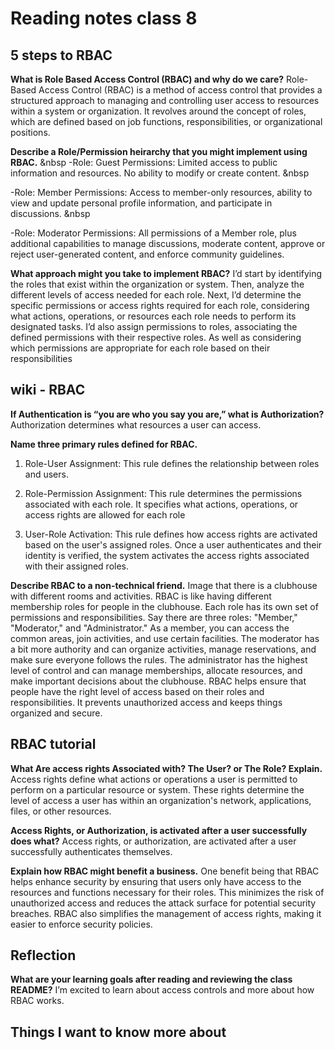 # Reading notes class 8

## 5 steps to RBAC

**What is Role Based Access Control (RBAC) and why do we care?**
Role-Based Access Control (RBAC) is a method of access control that provides a structured approach to managing and controlling user access to resources within a system or organization. It revolves around the concept of roles, which are defined based on job functions, responsibilities, or organizational positions.

**Describe a Role/Permission heirarchy that you might implement using RBAC.** &nbsp
-Role: Guest
Permissions: Limited access to public information and resources. No ability to modify or create content. &nbsp

-Role: Member
Permissions: Access to member-only resources, ability to view and update personal profile information, and participate in discussions. &nbsp

-Role: Moderator
Permissions: All permissions of a Member role, plus additional capabilities to manage discussions, moderate content, approve or reject user-generated content, and enforce community guidelines.

**What approach might you take to implement RBAC?**
I’d start by identifying the roles that exist within the organization or system. Then, analyze the different levels of access needed for each role.
Next, I’d determine the specific permissions or access rights required for each role, considering what actions, operations, or resources each role needs to perform its designated tasks.
I’d also assign permissions to roles, associating the defined permissions with their respective roles. As well as considering which permissions are appropriate for each role based on their responsibilities

## wiki - RBAC

**If Authentication is “you are who you say you are,” what is Authorization?**
Authorization determines what resources a user can access.

**Name three primary rules defined for RBAC.**

1. Role-User Assignment: This rule defines the relationship between roles and users.

2. Role-Permission Assignment: This rule determines the permissions associated with each role. It specifies what actions, operations, or access rights are allowed for each role

3. User-Role Activation: This rule defines how access rights are activated based on the user's assigned roles. Once a user authenticates and their identity is verified, the system activates the access rights associated with their assigned roles.

**Describe RBAC to a non-technical friend.**
Image that there is a clubhouse with different rooms and activities. RBAC is like having different membership roles for people in the clubhouse. Each role has its own set of permissions and responsibilities. Say there are three roles: "Member," "Moderator," and "Administrator." As a member, you can access the common areas, join activities, and use certain facilities. The moderator has a bit more authority and can organize activities, manage reservations, and make sure everyone follows the rules. The administrator has the highest level of control and can manage memberships, allocate resources, and make important decisions about the clubhouse.
RBAC helps ensure that people have the right level of access based on their roles and responsibilities. It prevents unauthorized access and keeps things organized and secure.

## RBAC tutorial

**What Are access rights Associated with? The User? or The Role? Explain.**
Access rights define what actions or operations a user is permitted to perform on a particular resource or system. These rights determine the level of access a user has within an organization's network, applications, files, or other resources.

**Access Rights, or Authorization, is activated after a user successfully does what?**
Access rights, or authorization, are activated after a user successfully authenticates themselves.

**Explain how RBAC might benefit a business.**
One benefit being that RBAC helps enhance security by ensuring that users only have access to the resources and functions necessary for their roles. This minimizes the risk of unauthorized access and reduces the attack surface for potential security breaches. RBAC also simplifies the management of access rights, making it easier to enforce security policies.

## Reflection

**What are your learning goals after reading and reviewing the class README?**
I’m excited to learn about access controls and more about how RBAC works.

## Things I want to know more about
